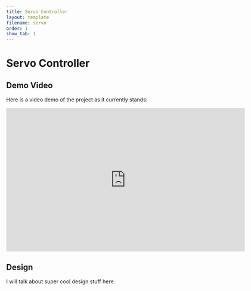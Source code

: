 ```yaml
---
title: Servo Controller
layout: template
filename: servo
order: 1
show_tab: 1
--- 
```


# Servo Controller

## Demo Video
Here is a video demo of the project as it currently stands:
<iframe width="640" height="385" src="https://www.youtube.com/embed/mt5a9yana8U" title="YouTube video player" frameborder="0" allow="accelerometer; autoplay; clipboard-write; encrypted-media; gyroscope; picture-in-picture" allowfullscreen></iframe>

## Design
I will talk about super cool design stuff here.
